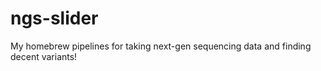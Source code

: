 # ngs-slider
My homebrew pipelines for taking next-gen sequencing data and finding decent variants!
